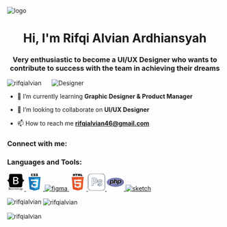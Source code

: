 ![logo](https://cdn.mos.cms.futurecdn.net/GyLF2qZSSHMSHEr5i5N3zS.png)
<h1 align="center">Hi, I'm Rifqi Alvian Ardhiansyah</h1>
<h3 align="center">Very enthusiastic to become a UI/UX Designer who wants to contribute to success with the team in achieving their dreams</h3>

<img align="right" alt="Designer" width="400" src="https://cdn.dribbble.com/users/4422816/screenshots/8803765/media/fffb308d1d7a24a8687346c57ae1ff36.gif">

<p align="left"> <img src="https://komarev.com/ghpvc/?username=rifqialvian&label=Profile%20views&color=0e75b6&style=flat" alt="rifqialvian" /> </p>

- 🌱 I’m currently learning **Graphic Designer & Product Manager**

- 👯 I’m looking to collaborate on **UI/UX Designer**

- 📫 How to reach me **rifqialvian46@gmail.com**

<h3 align="left">Connect with me:</h3>
<p align="left">
</p>

<h3 align="left">Languages and Tools:</h3>
<p align="left"> <a href="https://getbootstrap.com" target="_blank" rel="noreferrer"> <img src="https://raw.githubusercontent.com/devicons/devicon/master/icons/bootstrap/bootstrap-plain-wordmark.svg" alt="bootstrap" width="40" height="40"/> </a> <a href="https://www.w3schools.com/css/" target="_blank" rel="noreferrer"> <img src="https://raw.githubusercontent.com/devicons/devicon/master/icons/css3/css3-original-wordmark.svg" alt="css3" width="40" height="40"/> </a> <a href="https://www.figma.com/" target="_blank" rel="noreferrer"> <img src="https://www.vectorlogo.zone/logos/figma/figma-icon.svg" alt="figma" width="40" height="40"/> </a> <a href="https://www.w3.org/html/" target="_blank" rel="noreferrer"> <img src="https://raw.githubusercontent.com/devicons/devicon/master/icons/html5/html5-original-wordmark.svg" alt="html5" width="40" height="40"/> </a> <a href="https://www.photoshop.com/en" target="_blank" rel="noreferrer"> <img src="https://raw.githubusercontent.com/devicons/devicon/master/icons/photoshop/photoshop-line.svg" alt="photoshop" width="40" height="40"/> </a> <a href="https://www.php.net" target="_blank" rel="noreferrer"> <img src="https://raw.githubusercontent.com/devicons/devicon/master/icons/php/php-original.svg" alt="php" width="40" height="40"/> </a> <a href="https://www.sketch.com/" target="_blank" rel="noreferrer"> <img src="https://www.vectorlogo.zone/logos/sketchapp/sketchapp-icon.svg" alt="sketch" width="40" height="40"/> </a> </p>

<p><img align="left" src="https://github-readme-stats.vercel.app/api/top-langs?username=rifqialvian&show_icons=true&locale=en&layout=compact" alt="rifqialvian" /></p>

<p>&nbsp;<img align="center" src="https://github-readme-stats.vercel.app/api?username=rifqialvian&show_icons=true&locale=en" alt="rifqialvian" /></p>

<p><img align="center" src="https://github-readme-streak-stats.herokuapp.com/?user=rifqialvian&" alt="rifqialvian" /></p>

